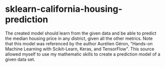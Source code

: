 # sklearn-california-housing-prediction
The created model should learn from the given data and be able to predict the median housing price in any district, given all the other metrics.
Note that this model was referenced by the author Aurélien Géron, "Hands-on Machine Learning with Scikit-Learn, Keras, and TensorFlow".  This source allowed
myself to use my mathematic skills to create a prediction model of a given data set.  
